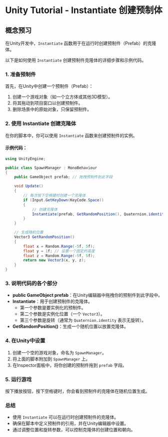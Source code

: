 # Unity Tutorial - Instantiate 创建预制体

## 概念预习

在Unity开发中，`Instantiate` 函数用于在运行时创建预制件（Prefab）的克隆体。

以下是如何使用 `Instantiate` 创建预制件克隆体的详细步骤和示例代码。

### 1. 准备预制件

首先，在Unity中创建一个预制件（Prefab）：

1. 创建一个游戏对象（如一个立方体或其他3D模型）。
2. 将其拖动到项目窗口以创建预制件。
3. 删除场景中的原始对象，只保留预制件。

### 2. 使用 Instantiate 创建克隆体

在你的脚本中，你可以使用 `Instantiate` 函数来创建预制件的实例。

#### 示例代码：

```csharp
using UnityEngine;

public class SpawnManager : MonoBehaviour
{
    public GameObject prefab; // 拖拽预制件到此字段

    void Update()
    {
        // 每次按下空格键时创建一个克隆体
        if (Input.GetKeyDown(KeyCode.Space))
        {
            // 创建克隆体
            Instantiate(prefab, GetRandomPosition(), Quaternion.identity);
        }
    }

    // 生成随机位置
    Vector3 GetRandomPosition()
    {
        float x = Random.Range(-5f, 5f);
        float y = 1f; // 设置一个固定的高度
        float z = Random.Range(-5f, 5f);
        return new Vector3(x, y, z);
    }
}
```

### 3. 说明代码的各个部分

- **public GameObject prefab**：在Unity编辑器中拖拽你的预制件到此字段中。
- **Instantiate**：用于创建预制件的克隆体。
  - 第一个参数是要实例化的预制件。
  - 第二个参数是实例化位置（一个 `Vector3`）。
  - 第三个参数是旋转（通常为 `Quaternion.identity` 表示无旋转）。
- **GetRandomPosition()**：生成一个随机位置以放置克隆体。

### 4. 在Unity中设置

1. 创建一个空的游戏对象，命名为 `SpawnManager`。
2. 将上面的脚本附加到 `SpawnManager` 上。
3. 在Inspector面板中，将你创建的预制件拖到 `prefab` 字段。

### 5. 运行游戏

按下播放按钮，按下空格键时，你会看到预制件的克隆体在随机位置生成。

### 总结

- 使用 `Instantiate` 可以在运行时创建预制件的克隆体。
- 确保在脚本中定义预制件的引用，并在Unity编辑器中设置。
- 通过调整位置和旋转参数，可以控制克隆体的创建位置和朝向。
